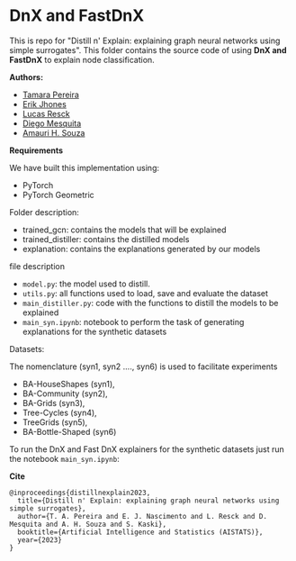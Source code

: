 
# DnX and FastDnX 

This is repo for "Distill n' Explain: explaining graph neural networks using simple surrogates". This folder contains the source code of using **DnX and FastDnX** to explain node classification. 

**Authors:**

* [Tamara Pereira](https://scholar.google.com/citations?hl=pt-BR&user=OwB9En0AAAAJ)
* [Erik Jhones](https://scholar.google.com/citations?user=cg7qxqYAAAAJ&hl=pt-BR)
* [Lucas Resck]()
* [Diego Mesquita](https://twitter.com/wkly_infrmtive)
* [Amauri H. Souza](https://amauriholanda.org/)

**Requirements**

We have built this implementation using:

 * PyTorch 
 * PyTorch Geometric

Folder description:
  * trained_gcn: contains the models that will be explained
  * trained_distiller: contains the distilled models
  * explanation: contains the explanations generated by our models

file description
  * `model.py`: the model used to distill.
  * `utils.py`: all functions used to load, save and evaluate the dataset
  * `main_distiller.py`: code with the functions to distill the models to be explained
  * `main_syn.ipynb`: notebook to perform the task of generating explanations for the synthetic datasets
  
Datasets: 

The nomenclature (syn1, syn2 ...., syn6) is used to facilitate experiments

  * BA-HouseShapes (syn1), 
  * BA-Community (syn2), 
  * BA-Grids (syn3), 
  * Tree-Cycles (syn4), 
  * TreeGrids (syn5), 
  * BA-Bottle-Shaped (syn6) 

To run the DnX and Fast DnX explainers for the synthetic datasets just run the notebook `main_syn.ipynb`:


**Cite**

``` 
@inproceedings{distillnexplain2023,
  title={Distill n' Explain: explaining graph neural networks using simple surrogates},
  author={T. A. Pereira and E. J. Nascimento and L. Resck and D. Mesquita and A. H. Souza and S. Kaski},
  booktitle={Artificial Intelligence and Statistics (AISTATS)},
  year={2023}
}
```
